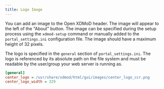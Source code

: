 ```yaml
---
title: Logo Image
---
```


You can add an image to the Open XDMoD header.  The image will appear to
the left of the "About" button.  The image can be specified during the
setup process using the `xdmod-setup` command or manually added to the
`portal_settings.ini` configuration file.  The image should have a
maximum height of 32 pixels.

The logo is specified in the `general` section of `portal_settings.ini`.
The logo is referenced by its absolute path on the file system and must
be readable by the user/group your web server is running as.

```ini
[general]
center_logo = /usr/share/xdmod/html/gui/images/center_logo_ccr.png
center_logo_width = 329
```
